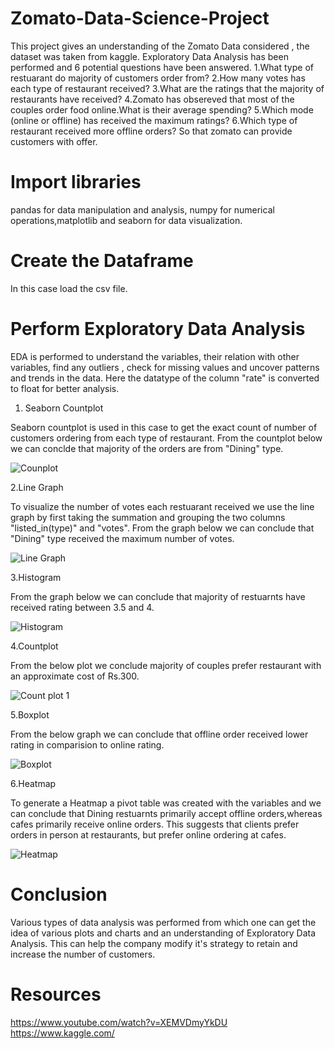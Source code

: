 # Zomato-Data-Science-Project
This project gives an understanding of  the Zomato Data considered , the dataset was taken from kaggle. Exploratory Data Analysis has been performed and 6 potential questions have been answered.
1.What type of restuarant do majority of customers order from?
2.How many votes has each type of restaurant received?
3.What are the ratings that the majority of restaurants have received?
4.Zomato has obsereved that most of the couples order food online.What is their average spending?
5.Which mode (online or offline) has received the maximum ratings?
6.Which type of restaurant received more offline orders? So that zomato can provide customers with offer.

# Import libraries 
pandas for data manipulation and analysis, numpy for numerical operations,matplotlib and seaborn for data visualization.


# Create the Dataframe
In this case load the csv file.


# Perform Exploratory Data Analysis
EDA is performed to understand the variables, their relation with other variables, find any outliers , check for missing values and uncover patterns and trends in the data.
Here the datatype of the column "rate" is converted to float for better analysis.


1. Seaborn Countplot

Seaborn countplot is used in this case to get the exact count of number of customers ordering from each type of restaurant. From the countplot below we can conclde that   majority of the orders are from "Dining" type.

![Counplot](https://github.com/user-attachments/assets/b7fdb265-e65d-457c-a032-0c31f0481448)


2.Line Graph

To visualize the number of votes each restuarant received we use the line graph by first taking the summation and grouping the two columns "listed_in(type)" and "votes". From the graph below we can conclude that "Dining" type received the maximum number of votes.

![Line Graph](https://github.com/user-attachments/assets/f78b4cfb-57f6-4ebc-a5f3-03dbe6eff5db)


3.Histogram 

From the graph below we can conclude that majority of restuarnts have received rating between 3.5 and 4.

![Histogram](https://github.com/user-attachments/assets/616df367-fa3a-4807-9280-58204410f198)


4.Countplot

From the below plot we conclude majority of couples prefer restaurant with an approximate cost of Rs.300.

![Count plot 1](https://github.com/user-attachments/assets/fffec129-d724-4b91-ada0-88af1c2ba10f)


5.Boxplot

From the below graph we can conclude that offline order received lower rating in comparision to online rating.

![Boxplot](https://github.com/user-attachments/assets/a705424b-7f3f-49ea-b04a-e93ab60c2a31)

6.Heatmap

To generate a Heatmap a pivot table was created with the variables and we can conclude that Dining restuarnts primarily accept offline orders,whereas cafes primarily receive online orders. This suggests that clients prefer orders in person at restaurants, but prefer online ordering at cafes.

![Heatmap](https://github.com/user-attachments/assets/6a0e1bc8-da77-4193-82a6-aa9bc156131c)


# Conclusion
Various types of data analysis was performed from which one can get the idea of various plots and charts and an understanding of Exploratory Data Analysis. This can help the company modify it's strategy to retain and increase the number of customers.

 
# Resources
https://www.youtube.com/watch?v=XEMVDmyYkDU
https://www.kaggle.com/





   








